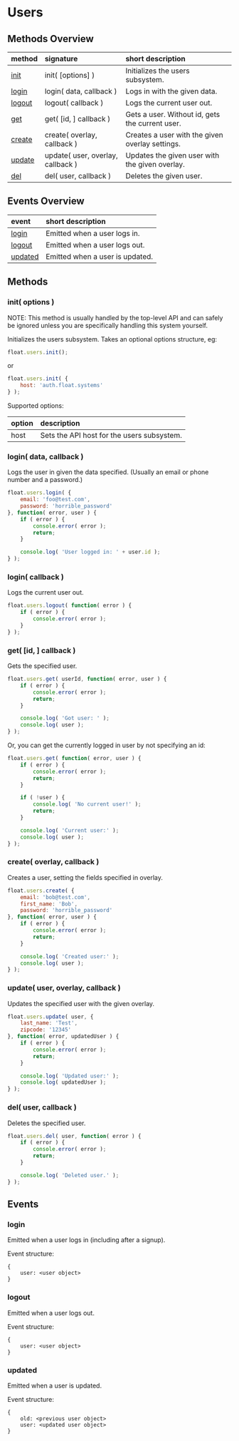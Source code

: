 # Users

## <a name="methods-overview"></a> Methods Overview

| method                    | signature                         | short description                               |
| :------------------------ | :-------------------------------- | :---------------------------------------------- |
| [init](#methods.init)     | init( [options] )                 | Initializes the users subsystem.                |
| [login](#methods.login)   | login( data, callback )           | Logs in with the given data.                    |
| [logout](#methods.logout) | logout( callback )                | Logs the current user out.                      |
| [get](#methods.get)       | get( [id, ] callback )            | Gets a user. Without id, gets the current user. |
| [create](#methods.create) | create( overlay, callback )       | Creates a user with the given overlay settings. |
| [update](#methods.update) | update( user, overlay, callback ) | Updates the given user with the given overlay.  |
| [del](#methods.del)       | del( user, callback )             | Deletes the given user.                         |

## <a name="events-overview"></a> Events Overview

| event                                | short description                                      |
| :----------------------------------- | :----------------------------------------------------- |
| [login](#events.logout)              | Emitted when a user logs in.                           |
| [logout](#events.logout)             | Emitted when a user logs out.                          |
| [updated](#events.updated)           | Emitted when a user is updated.                        |

## <a name="methods"></a> Methods

### <a name="methods.init"></a> init( options )

NOTE: This method is usually handled by the top-level API and can safely be ignored unless you are specifically
handling this system yourself.

Initializes the users subsystem. Takes an optional options structure, eg:

```javascript
float.users.init();
```

or

```javascript
float.users.init( {
    host: 'auth.float.systems'
} );
```

Supported options:

| option                   | description                                |
| :----------------------- | :----------------------------------------- |
| host                     | Sets the API host for the users subsystem. |

### <a name="methods.login"></a> login( data, callback )

Logs the user in given the data specified. (Usually an email or phone number and a password.)

```javascript
float.users.login( {
    email: 'foo@test.com',
    password: 'horrible_password'
}, function( error, user ) {
    if ( error ) {
        console.error( error );
        return;
    }

    console.log( 'User logged in: ' + user.id );
} );
```

### <a name="methods.logout"></a> login( callback )

Logs the current user out.

```javascript
float.users.logout( function( error ) {
    if ( error ) {
        console.error( error );
    }
} );
```

### <a name="methods.get"></a> get( [id, ] callback )

Gets the specified user.

```javascript
float.users.get( userId, function( error, user ) {
    if ( error ) {
        console.error( error );
        return;
    }

    console.log( 'Got user: ' );
    console.log( user );
} );
```

Or, you can get the currently logged in user by not specifying an id:

```javascript
float.users.get( function( error, user ) {
    if ( error ) {
        console.error( error );
        return;
    }

    if ( !user ) {
        console.log( 'No current user!' );
        return;
    }

    console.log( 'Current user:' );
    console.log( user );
} );
```

### <a name="methods.create"></a> create( overlay, callback )

Creates a user, setting the fields specified in overlay.

```javascript
float.users.create( {
    email: 'bob@test.com',
    first_name: 'Bob',
    password: 'horrible_password'
}, function( error, user ) {
    if ( error ) {
        console.error( error );
        return;
    }

    console.log( 'Created user:' );
    console.log( user );
} );
```

### <a name="methods.update"></a> update( user, overlay, callback )

Updates the specified user with the given overlay.

```javascript
float.users.update( user, {
    last_name: 'Test',
    zipcode: '12345'
}, function( error, updatedUser ) {
    if ( error ) {
        console.error( error );
        return;
    }

    console.log( 'Updated user:' );
    console.log( updatedUser );
} );
```

### <a name="methods.del"></a> del( user, callback )

Deletes the specified user.

```javascript
float.users.del( user, function( error ) {
    if ( error ) {
        console.error( error );
        return;
    }

    console.log( 'Deleted user.' );
} );
```


## <a name="events"></a> Events

### <a name="events.login"></a> login

Emitted when a user logs in (including after a signup).

Event structure:

```
{
    user: <user object>
}
```

### <a name="events.logout"></a> logout

Emitted when a user logs out.

Event structure:

```
{
    user: <user object>
}
```

### <a name="events.updated"></a> updated

Emitted when a user is updated.

Event structure:

```
{
    old: <previous user object>
    user: <updated user object>
}
```
